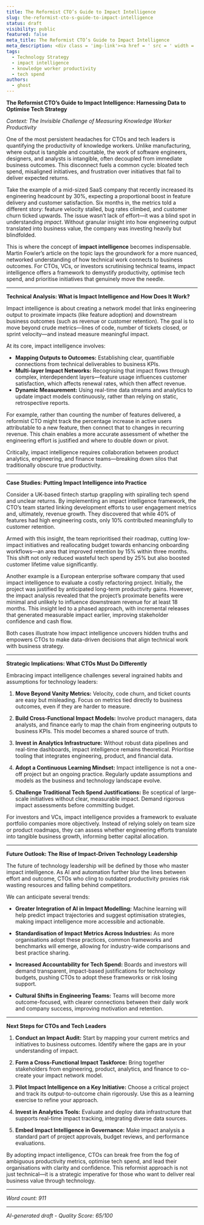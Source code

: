 ```yaml
---
title: The Reformist CTO’s Guide to Impact Intelligence
slug: the-reformist-cto-s-guide-to-impact-intelligence
status: draft
visibility: public
featured: false
meta_title: The Reformist CTO’s Guide to Impact Intelligence
meta_description: <div class = 'img-link'><a href = ' src = ' width = '350px'></img></a></div> <p>The productivity of knowledge workers is hard to quantify and often decoupled from direct business outcomes. The lack of understanding leads to many initiatives, bloated tech spend, and ill-chosen efforts to improve this productivity. <b class = 'author'>Sriram Narayan</b> begins an article that looks at how to avoid this by developing an <a href = ' of the business impact of their work</a> across a network connecting output to proximate and downstream impact.</p> <p><a class = 'more' href =
tags:
  - Technology Strategy
  - impact intelligence
  - knowledge worker productivity
  - tech spend
authors:
  - ghost
---
```


**The Reformist CTO’s Guide to Impact Intelligence: Harnessing Data to Optimise Tech Strategy**

*Context: The Invisible Challenge of Measuring Knowledge Worker Productivity*

One of the most persistent headaches for CTOs and tech leaders is quantifying the productivity of knowledge workers. Unlike manufacturing, where output is tangible and countable, the work of software engineers, designers, and analysts is intangible, often decoupled from immediate business outcomes. This disconnect fuels a common cycle: bloated tech spend, misaligned initiatives, and frustration over initiatives that fail to deliver expected returns.

Take the example of a mid-sized SaaS company that recently increased its engineering headcount by 30%, expecting a proportional boost in feature delivery and customer satisfaction. Six months in, the metrics told a different story: feature velocity stalled, bug rates climbed, and customer churn ticked upwards. The issue wasn’t lack of effort—it was a blind spot in understanding *impact*. Without granular insight into how engineering output translated into business value, the company was investing heavily but blindfolded.

This is where the concept of **impact intelligence** becomes indispensable. Martin Fowler’s article on the topic lays the groundwork for a more nuanced, networked understanding of how technical work connects to business outcomes. For CTOs, VCs, or investors scrutinising technical teams, impact intelligence offers a framework to demystify productivity, optimise tech spend, and prioritise initiatives that genuinely move the needle.

---

**Technical Analysis: What is Impact Intelligence and How Does It Work?**

Impact intelligence is about creating a network model that links engineering output to proximate impacts (like feature adoption) and downstream business outcomes (such as revenue or customer retention). The goal is to move beyond crude metrics—lines of code, number of tickets closed, or sprint velocity—and instead measure meaningful impact.

At its core, impact intelligence involves:

- **Mapping Outputs to Outcomes:** Establishing clear, quantifiable connections from technical deliverables to business KPIs.
- **Multi-layer Impact Networks:** Recognising that impact flows through complex, interdependent layers—feature usage influences customer satisfaction, which affects renewal rates, which then affect revenue.
- **Dynamic Measurement:** Using real-time data streams and analytics to update impact models continuously, rather than relying on static, retrospective reports.

For example, rather than counting the number of features delivered, a reformist CTO might track the percentage increase in active users attributable to a new feature, then connect that to changes in recurring revenue. This chain enables a more accurate assessment of whether the engineering effort is justified and where to double down or pivot.

Critically, impact intelligence requires collaboration between product analytics, engineering, and finance teams—breaking down silos that traditionally obscure true productivity.

---

**Case Studies: Putting Impact Intelligence into Practice**

Consider a UK-based fintech startup grappling with spiralling tech spend and unclear returns. By implementing an impact intelligence framework, the CTO’s team started linking development efforts to user engagement metrics and, ultimately, revenue growth. They discovered that while 40% of features had high engineering costs, only 10% contributed meaningfully to customer retention.

Armed with this insight, the team reprioritised their roadmap, cutting low-impact initiatives and reallocating budget towards enhancing onboarding workflows—an area that improved retention by 15% within three months. This shift not only reduced wasteful tech spend by 25% but also boosted customer lifetime value significantly.

Another example is a European enterprise software company that used impact intelligence to evaluate a costly refactoring project. Initially, the project was justified by anticipated long-term productivity gains. However, the impact analysis revealed that the project’s proximate benefits were minimal and unlikely to influence downstream revenue for at least 18 months. This insight led to a phased approach, with incremental releases that generated measurable impact earlier, improving stakeholder confidence and cash flow.

Both cases illustrate how impact intelligence uncovers hidden truths and empowers CTOs to make data-driven decisions that align technical work with business strategy.

---

**Strategic Implications: What CTOs Must Do Differently**

Embracing impact intelligence challenges several ingrained habits and assumptions for technology leaders:

1. **Move Beyond Vanity Metrics:** Velocity, code churn, and ticket counts are easy but misleading. Focus on metrics tied directly to business outcomes, even if they are harder to measure.

2. **Build Cross-Functional Impact Models:** Involve product managers, data analysts, and finance early to map the chain from engineering outputs to business KPIs. This model becomes a shared source of truth.

3. **Invest in Analytics Infrastructure:** Without robust data pipelines and real-time dashboards, impact intelligence remains theoretical. Prioritise tooling that integrates engineering, product, and financial data.

4. **Adopt a Continuous Learning Mindset:** Impact intelligence is not a one-off project but an ongoing practice. Regularly update assumptions and models as the business and technology landscape evolve.

5. **Challenge Traditional Tech Spend Justifications:** Be sceptical of large-scale initiatives without clear, measurable impact. Demand rigorous impact assessments before committing budget.

For investors and VCs, impact intelligence provides a framework to evaluate portfolio companies more objectively. Instead of relying solely on team size or product roadmaps, they can assess whether engineering efforts translate into tangible business growth, informing better capital allocation.

---

**Future Outlook: The Rise of Impact-Driven Technology Leadership**

The future of technology leadership will be defined by those who master impact intelligence. As AI and automation further blur the lines between effort and outcome, CTOs who cling to outdated productivity proxies risk wasting resources and falling behind competitors.

We can anticipate several trends:

- **Greater Integration of AI in Impact Modelling:** Machine learning will help predict impact trajectories and suggest optimisation strategies, making impact intelligence more accessible and actionable.

- **Standardisation of Impact Metrics Across Industries:** As more organisations adopt these practices, common frameworks and benchmarks will emerge, allowing for industry-wide comparisons and best practice sharing.

- **Increased Accountability for Tech Spend:** Boards and investors will demand transparent, impact-based justifications for technology budgets, pushing CTOs to adopt these frameworks or risk losing support.

- **Cultural Shifts in Engineering Teams:** Teams will become more outcome-focused, with clearer connections between their daily work and company success, improving motivation and retention.

---

**Next Steps for CTOs and Tech Leaders**

1. **Conduct an Impact Audit:** Start by mapping your current metrics and initiatives to business outcomes. Identify where the gaps are in your understanding of impact.

2. **Form a Cross-Functional Impact Taskforce:** Bring together stakeholders from engineering, product, analytics, and finance to co-create your impact network model.

3. **Pilot Impact Intelligence on a Key Initiative:** Choose a critical project and track its output-to-outcome chain rigorously. Use this as a learning exercise to refine your approach.

4. **Invest in Analytics Tools:** Evaluate and deploy data infrastructure that supports real-time impact tracking, integrating diverse data sources.

5. **Embed Impact Intelligence in Governance:** Make impact analysis a standard part of project approvals, budget reviews, and performance evaluations.

By adopting impact intelligence, CTOs can break free from the fog of ambiguous productivity metrics, optimise tech spend, and lead their organisations with clarity and confidence. This reformist approach is not just technical—it is a strategic imperative for those who want to deliver real business value through technology.

---

*Word count: 911*

---

*AI-generated draft - Quality Score: 65/100*